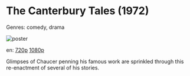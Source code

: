 # The Canterbury Tales (1972)

Genres: comedy, drama

![poster](http://image.tmdb.org/t/p/w500/ajtjP9bN5uGrDc6fwTyXyOAKT4H.jpg)

en:
  [720p](magnet:?xt=urn:btih:BC66142C15B8A2B28DFF17F9C4E7FFD4E1859B4C&tr=udp://glotorrents.pw:6969/announce&tr=udp://tracker.opentrackr.org:1337/announce&tr=udp://torrent.gresille.org:80/announce&tr=udp://tracker.openbittorrent.com:80&tr=udp://tracker.coppersurfer.tk:6969&tr=udp://tracker.leechers-paradise.org:6969&tr=udp://p4p.arenabg.ch:1337&tr=udp://tracker.internetwarriors.net:1337)
  [1080p](magnet:?xt=urn:btih:6D56CC626F4792B03BD0BE7D5E6EA0F75003C05B&tr=udp://glotorrents.pw:6969/announce&tr=udp://tracker.opentrackr.org:1337/announce&tr=udp://torrent.gresille.org:80/announce&tr=udp://tracker.openbittorrent.com:80&tr=udp://tracker.coppersurfer.tk:6969&tr=udp://tracker.leechers-paradise.org:6969&tr=udp://p4p.arenabg.ch:1337&tr=udp://tracker.internetwarriors.net:1337)
  


Glimpses of Chaucer penning his famous work are sprinkled through this re-enactment of several of his stories.